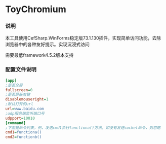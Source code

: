 # ToyChromium
### 说明

本工具使用CefSharp.WinForms稳定版73.1.130插件，实现简单访问功能，去除浏览器中的各种友好提示。实现沉浸式访问

需要最低framework4.5.2版本支持

### 配置文件说明

```ini
[app]
;是否全屏
fullscreen=0
;是否屏蔽右键
disablemouseright=1
;默认打开的url
url=www.baidu.com
;udp服务端监听端口号
udpport=10010
[command]
;下面是命令列表，例，发送cmd1执行functiona()方法。如没有发送socket命令，则忽略
cmd1=functiona()
cmd2=functionb()
```